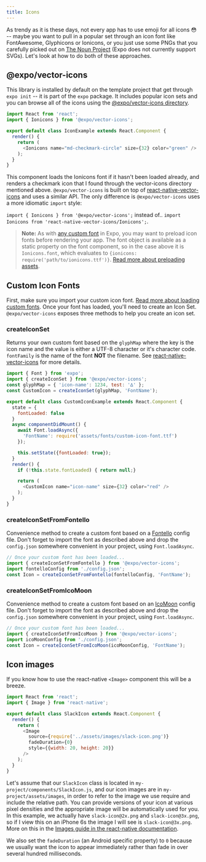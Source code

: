 ```yaml
---
title: Icons
---
```


As trendy as it is these days, not every app has to use emoji for all icons 😳 -- maybe you want to pull in a popular set through an icon font like FontAwesome, Glyphicons or Ionicons, or you just use some PNGs that you carefully picked out on [The Noun Project](https://thenounproject.com/) (Expo does not currently support SVGs). Let's look at how to do both of these approaches.

## @expo/vector-icons

This library is installed by default on the template project that get through `expo init` -- it is part of the `expo` package. It includes popular icon sets and you can browse all of the icons using the [@expo/vector-icons directory](https://expo.github.io/vector-icons/).

```javascript
import React from 'react';
import { Ionicons } from '@expo/vector-icons';

export default class IconExample extends React.Component {
  render() {
    return (
      <Ionicons name="md-checkmark-circle" size={32} color="green" />
    );
  }
}
```

This component loads the Ionicons font if it hasn't been loaded already, and renders a checkmark icon that I found through the vector-icons directory mentioned above. `@expo/vector-icons` is built on top of [react-native-vector-icons](https://github.com/oblador/react-native-vector-icons) and uses a similar API. The only difference is `@expo/vector-icons` uses a more idiomatic `import` style:

`import { Ionicons } from '@expo/vector-icons';` instead of.. `import Ionicons from 'react-native-vector-icons/Ionicons';`.

> **Note:** As with [any custom font](../using-custom-fonts/#using-custom-fonts) in Expo, you may want to preload icon fonts before rendering your app. The font object is available as a static property on the font component, so in the case above it is `Ionicons.font`, which evaluates to `{ionicons: require('path/to/ionicons.ttf')}`. [Read more about preloading assets](/versions/latest/guides/preloading-and-caching-assets/).

## Custom Icon Fonts

First, make sure you import your custom icon font. [Read more about loading custom fonts](../using-custom-fonts/#using-custom-fonts). Once your font has loaded, you'll need to create an Icon Set. `@expo/vector-icons` exposes three methods to help you create an icon set.

### createIconSet

Returns your own custom font based on the `glyphMap` where the key is the icon name and the value is either a UTF-8 character or it's character code. `fontFamily` is the name of the font **NOT** the filename. See [react-native-vector-icons](https://github.com/oblador/react-native-vector-icons/blob/master/README.md#custom-fonts) for more details.

```javascript
import { Font } from 'expo';
import { createIconSet } from '@expo/vector-icons';
const glyphMap = { 'icon-name': 1234, test: '∆' };
const CustomIcon = createIconSet(glyphMap, 'FontName');

export default class CustomIconExample extends React.Component {
  state = {
    fontLoaded: false
  }
  async componentDidMount() {
    await Font.loadAsync({
      'FontName': require('assets/fonts/custom-icon-font.ttf')
    });

    this.setState({fontLoaded: true});
  }
  render() {
    if (!this.state.fontLoaded) { return null;}

    return (
      <CustomIcon name="icon-name" size={32} color="red" />
    );
  }
}
```

### createIconSetFromFontello

Convenience method to create a custom font based on a [Fontello](http://fontello.com/) config file. Don't forget to import the font as described above and drop the `config.json` somewhere convenient in your project, using `Font.loadAsync`.

```javascript
// Once your custom font has been loaded...
import { createIconSetFromFontello } from '@expo/vector-icons';
import fontelloConfig from './config.json';
const Icon = createIconSetFromFontello(fontelloConfig, 'FontName');
```

### createIconSetFromIcoMoon

Convenience method to create a custom font based on an [IcoMoon](https://icomoon.io/) config file. Don't forget to import the font as described above and drop the `config.json` somewhere convenient in your project, using `Font.loadAsync`.

```javascript
// Once your custom font has been loaded...
import { createIconSetFromIcoMoon } from '@expo/vector-icons';
import icoMoonConfig from './config.json';
const Icon = createIconSetFromIcoMoon(icoMoonConfig, 'FontName');
```

## Icon images

If you know how to use the react-native `<Image>` component this will be a breeze.

```javascript
import React from 'react';
import { Image } from 'react-native';

export default class SlackIcon extends React.Component {
  render() {
    return (
      <Image
        source={require('../assets/images/slack-icon.png')}
        fadeDuration={0}
        style={{width: 20, height: 20}}
      />
    );
  }
}
```

Let's assume that our `SlackIcon` class is located in `my-project/components/SlackIcon.js`, and our icon images are in `my-project/assets/images`, in order to refer to the image we use require and include the relative path. You can provide versions of your icon at various pixel densities and the appropriate image will be automatically used for you. In this example, we actually have `slack-icon@2x.png` and `slack-icon@3x.png`, so if I view this on an iPhone 6s the image I will see is `slack-icon@3x.png`. More on this in the [Images guide in the react-native documentation](https://facebook.github.io/react-native/docs/images.html#static-image-resources).

We also set the `fadeDuration` (an Android specific property) to `0` because we usually want the icon to appear immediately rather than fade in over several hundred milliseconds.
